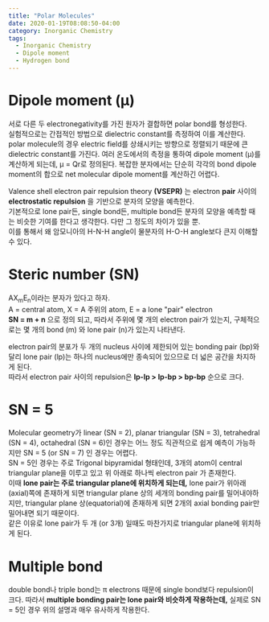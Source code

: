 ```yaml
---
title: "Polar Molecules"
date: 2020-01-19T08:08:50-04:00
category: Inorganic Chemistry
tags:
  - Inorganic Chemistry
  - Dipole moment
  - Hydrogen bond
---
```


# Dipole moment (μ)
서로 다른 두 electronegativity를 가진 원자가 결합하면 polar bond를 형성한다.  
실험적으로는 간접적인 방법으로 dielectric constant를 측정하여 이를 계산한다.
polar molecule의 경우 electric field를 상쇄시키는 방향으로 정렬되기 때문에 큰 dielectric constant를 가진다.
여러 온도에서의 측정을 통하여 dipole moment (μ)를 계산하게 되는데, μ = Qr로 정의된다.
복잡한 분자에서는 단순히 각각의 bond dipole moment의 합으로 net molecular dipole moment를 계산하긴 어렵다.



Valence shell electron pair repulsion theory __(VSEPR)__ 는 electron __pair__ 사이의 __electrostatic repulsion__ 을 기반으로 분자의 모양을 예측한다.  
기본적으로 lone pair든, single bond든, multiple bond든 분자의 모양을 예측할 때는 비슷한 기여를 한다고 생각한다. 다만 그 정도의 차이가 있을 뿐.  
이를 통해서 왜 암모니아의 H-N-H angle이 물분자의 H-O-H angle보다 큰지 이해할 수 있다.  

# Steric number (SN)
AX<sub>m</sub>E<sub>n</sub>이라는 분자가 있다고 하자.  
A = central atom, X = A 주위의 atom, E = a lone "pair" electron  
__SN = m + n__ 으로 정의 되고, 따라서 주위에 몇 개의 electron pair가 있는지, 구체적으로는 몇 개의 bond (m) 와 lone pair (n)가 있는지 나타낸다.  

electron pair의 분포가 두 개의 nucleus 사이에 제한되어 있는 bonding pair (bp)와 달리 lone pair (lp)는 하나의 nucleus에만 종속되어 있으므로 더 넓은 공간을 차지하게 된다.  
따라서 electron pair 사이의 repulsion은 __lp-lp > lp-bp > bp-bp__ 순으로 크다.  

# SN = 5
Molecular geometry가 linear (SN = 2), planar triangular (SN = 3), tetrahedral (SN = 4), octahedral (SN = 6)인 경우는 어느 정도 직관적으로 쉽게 예측이 가능하지만 SN = 5  (or SN = 7) 인 경우는 어렵다.  
SN = 5인 경우는 주로 Trigonal bipyramidal 형태인데, 3개의 atom이 central triangular plane을 이루고 있고 위 아래로 하나씩 electron pair 가 존재한다.  
이때 __lone pair는 주로 triangular plane에 위치하게 되는데,__ lone pair가 위아래(axial)쪽에 존재하게 되면 triangular plane 상의 세개의 bonding pair를 밀어내야하지만, triangular plane 상(equatorial)에 존재하게 되면 2개의 axial bonding pair만 밀어내면 되기 때문이다.  
같은 이유로 lone pair가 두 개 (or 3개) 일때도 마찬가지로 triangular plane에 위치하게 된다.  

# Multiple bond
double bond나 triple bond는 π electrons 때문에 single bond보다 repulsion이 크다. 따라서 __multiple bonding pair는 lone pair와 비슷하게 작용하는데,__ 실제로 SN = 5인 경우 위의 설명과 매우 유사하게 작용한다.  

